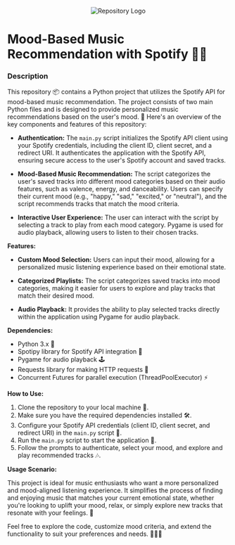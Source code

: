 <p align="center">
  <img src="your_repository_logo.png" alt="Repository Logo">
</p>

# Mood-Based Music Recommendation with Spotify 🎵🎶

### Description

This repository 📦 contains a Python project that utilizes the Spotify API for mood-based music recommendation. The project consists of two main Python files and is designed to provide personalized music recommendations based on the user's mood. 🎉 Here's an overview of the key components and features of this repository:


- **Authentication:** The `main.py` script initializes the Spotify API client using your Spotify credentials, including the client ID, client secret, and a redirect URI. It authenticates the application with the Spotify API, ensuring secure access to the user's Spotify account and saved tracks.

- **Mood-Based Music Recommendation:** The script categorizes the user's saved tracks into different mood categories based on their audio features, such as valence, energy, and danceability. Users can specify their current mood (e.g., "happy," "sad," "excited," or "neutral"), and the script recommends tracks that match the mood criteria.

- **Interactive User Experience:** The user can interact with the script by selecting a track to play from each mood category. Pygame is used for audio playback, allowing users to listen to their chosen tracks.


**Features:**

- **Custom Mood Selection:** Users can input their mood, allowing for a personalized music listening experience based on their emotional state.

- **Categorized Playlists:** The script categorizes saved tracks into mood categories, making it easier for users to explore and play tracks that match their desired mood.

- **Audio Playback:** It provides the ability to play selected tracks directly within the application using Pygame for audio playback.

**Dependencies:**

- Python 3.x 🐍
- Spotipy library for Spotify API integration 🎵
- Pygame for audio playback 🕹️
- Requests library for making HTTP requests 📡
- Concurrent Futures for parallel execution (ThreadPoolExecutor) ⚡

**How to Use:**

1. Clone the repository to your local machine 📁.
2. Make sure you have the required dependencies installed 🛠️.
3. Configure your Spotify API credentials (client ID, client secret, and redirect URI) in the `main.py` script 🔑.
4. Run the `main.py` script to start the application 🚀.
5. Follow the prompts to authenticate, select your mood, and explore and play recommended tracks 🎶.

**Usage Scenario:**

This project is ideal for music enthusiasts who want a more personalized and mood-aligned listening experience. It simplifies the process of finding and enjoying music that matches your current emotional state, whether you're looking to uplift your mood, relax, or simply explore new tracks that resonate with your feelings. 🌟

Feel free to explore the code, customize mood criteria, and extend the functionality to suit your preferences and needs. 🎨👨‍💻

</div>
